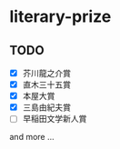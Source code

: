 # literary-prize

## TODO

- [x] 芥川龍之介賞
- [x] 直木三十五賞
- [x] 本屋大賞
- [x] 三島由紀夫賞
- [ ] 早稲田文学新人賞

and more ...  
